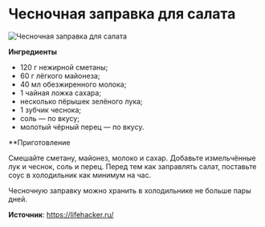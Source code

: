 # Чесночная заправка для салата

![Чесночная заправка для салата](/images/Kulinar/Sous/zaprav_4.jpg 'Чесночная заправка для салата')

**Ингредиенты**

- 120 г нежирной сметаны;
- 60 г лёгкого майонеза;
- 40 мл обезжиренного молока;
- 1 чайная ложка сахара;
- несколько пёрышек зелёного лука;
- 1 зубчик чеснока;
- соль — по вкусу;
- молотый чёрный перец — по вкусу.

**Приготовление

Смешайте сметану, майонез, молоко и сахар. Добавьте измельчённые лук и чеснок, соль и перец. Перед тем как заправлять салат, поставьте соус в холодильник как минимум на час.

Чесночную заправку можно хранить в холодильнике не больше пары дней.

**Источник**: https://lifehacker.ru/

